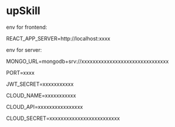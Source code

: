 # upSkill

env for frontend:

  REACT_APP_SERVER=http://localhost:xxxx
  
env for server:

  MONGO_URL=mongodb+srv://xxxxxxxxxxxxxxxxxxxxxxxxxxxxxxx
  
  PORT=xxxx
  
  JWT_SECRET=xxxxxxxxxxx
  
  CLOUD_NAME=xxxxxxxxxxx
  
  CLOUD_API=xxxxxxxxxxxxxxxx
  
  CLOUD_SECRET=xxxxxxxxxxxxxxxxxxxxxxxxx

